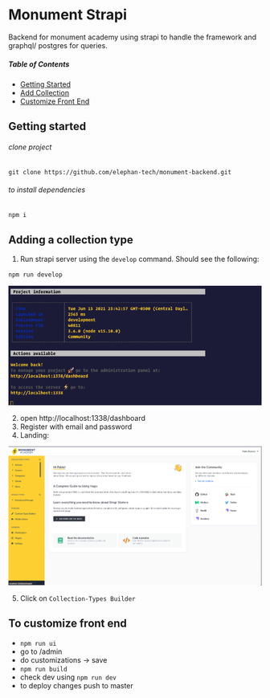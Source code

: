 # Monument Strapi

Backend for monument academy using strapi to handle the framework and graphql/ postgres for queries.

##### Table of Contents

 - [Getting Started](#gettingStarted)
 - [Add Collection](#addCollection)
 - [Customize Front End](#frontEnd)

<a name="gettingStarted"></a>
## Getting started


###### clone project
``` 
git clone https://github.com/elephan-tech/monument-backend.git
```

###### to install dependencies 
```bash 
npm i
```


<a name="addCollection"></a>
## Adding a collection type
1. Run strapi server using the `develop` command. Should see the following: 
```bash
npm run develop
```
![strapi_server](./assets/strapi_server.png?raw=true)

2. open http://localhost:1338/dashboard
3. Register with email and password
4. Landing:

![strapi_server](./assets/strapi_dash.png?raw=true)

5. Click on `Collection-Types Builder`


<a name="frontEnd"></a>
## To customize front end

 - `npm run ui`
 - go to /admin
 - do customizations -> save
 - `npm run build`
 - check dev using `npm run dev`
 - to deploy changes push to master
 
